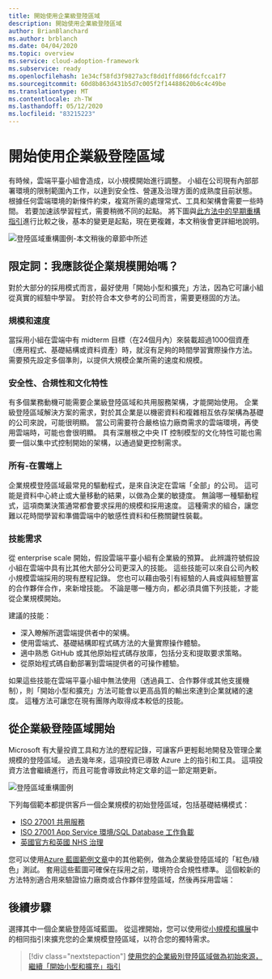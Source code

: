 ```yaml
---
title: 開始使用企業級登陸區域
description: 開始使用企業級登陸區域
author: BrianBlanchard
ms.author: brblanch
ms.date: 04/04/2020
ms.topic: overview
ms.service: cloud-adoption-framework
ms.subservice: ready
ms.openlocfilehash: 1e34cf58fd3f9827a3cf8dd1ffd866fdcfcca1f7
ms.sourcegitcommit: 60d8b863d431b5d7c005f2f14488620b6c4c49be
ms.translationtype: MT
ms.contentlocale: zh-TW
ms.lasthandoff: 05/12/2020
ms.locfileid: "83215223"
---
```

# <a name="start-with-enterprise-scale-landing-zones"></a>開始使用企業級登陸區域

有時候，雲端平臺小組會造成，以小規模開始進行調整。 小組在公司現有內部部署環境的限制範圍內工作，以達到安全性、營運及治理方面的成熟度目前狀態。 根據任何雲端環境的新條件約束，複寫所需的處理常式、工具和架構會需要一些時間。 若要加速該學習程式，需要稍微不同的起點。 將下圖與[此方法中的早期重構指引](../landing-zone/refactor.md)進行比較之後，基本的變更是起點，現在更複雜，本文稍後會更詳細地說明。

![登陸區域重構圖例-本文稍後的章節中所述](../../_images/ready/refactor-enterprise-scale.png)

<!-- markdownlint-disable MD026 -->

## <a name="qualifiers-should-i-start-with-enterprise-scale"></a>限定詞：我應該從企業規模開始嗎？

對於大部分的採用模式而言，最好使用「開始小型和擴充」方法，因為它可讓小組從真實的經驗中學習。 對於符合本文參考的公司而言，需要更穩固的方法。

### <a name="scale-and-speed"></a>規模和速度

當採用小組在雲端中有 midterm 目標（在24個月內）來裝載超過1000個資產（應用程式、基礎結構或資料資產）時，就沒有足夠的時間學習實際操作方法。 需要預先設定多個準則，以提供大規模企業所需的速度和規模。

### <a name="security-compliance-and-culture"></a>安全性、合規性和文化特性

有多個業務動機可能需要企業級登陸區域和共用服務架構，才能開始使用。 企業級登陸區域解決方案的需求，對於其企業是以機密資料和複雜相互依存架構為基礎的公司來說，可能很明顯。 當公司需要符合嚴格協力廠商需求的雲端環境，再使用雲端時，可能也會很明顯。 具有深層根之中央 IT 控制模型的文化特性可能也需要一個以集中式控制開始的架構，以通過變更控制需求。

### <a name="all-in-on-the-cloud"></a>所有-在雲端上

企業規模登陸區域最常見的驅動程式，是來自決定在雲端「全部」的公司。 這可能是資料中心終止或大量移動的結果，以做為企業的敏捷度。 無論哪一種驅動程式，這項商業決策通常都會要求採用的規模和採用速度。 這種需求的組合，讓您難以花時間學習和準備雲端中的敏感性資料和任務關鍵性裝載。

### <a name="skill-requirements"></a>技能需求

從 enterprise scale 開始，假設雲端平臺小組有企業級的預算。 此辨識符號假設小組在雲端中具有比其他大部分公司更深入的技能。 這些技能可以來自公司內較小規模雲端採用的現有歷程記錄。 您也可以藉由吸引有經驗的人員或與經驗豐富的合作夥伴合作，來新增技能。 不論是哪一種方向，都必須具備下列技能，才能從企業規模開始。

建議的技能：

- 深入瞭解所選雲端提供者中的架構。
- 使用雲端式、基礎結構即程式碼方法的大量實際操作體驗。
- 適中熟悉 GitHub 或其他原始程式碼存放庫，包括分支和提取要求策略。
- 從原始程式碼自動部署到雲端提供者的可操作體驗。

如果這些技能在雲端平臺小組中無法使用（透過員工、合作夥伴或其他支援機制），則「開始小型和擴充」方法可能會以更高品質的輸出來達到企業就緒的速度。 這種方法可讓您在現有團隊內取得成本較低的技能。

## <a name="start-with-an-enterprise-scale-landing-zones"></a>從企業級登陸區域開始

Microsoft 有大量投資工具和方法的歷程記錄，可讓客戶更輕鬆地開發及管理企業規模的登陸區域。 過去幾年來，這項投資已導致 Azure 上的指引和工具。 這項投資方法會繼續進行，而且可能會導致此特定文章的這一節定期更新。

![登陸區域重構圖例](../../_images/ready/refactor-enterprise-scale.png)

下列每個範本都提供客戶一個企業規模的初始登陸區域，包括基礎結構模式：

- [ISO 27001 共用服務](https://docs.microsoft.com/azure/governance/blueprints/samples/iso27001-shared)
- [ISO 27001 App Service 環境/SQL Database 工作負載](https://docs.microsoft.com/azure/governance/blueprints/samples/iso27001-ase-sql-workload)
- [英國官方和英國 NHS 治理](https://docs.microsoft.com/azure/governance/blueprints/samples/ukofficial)

您可以使用[Azure 藍圖範例文章](https://docs.microsoft.com/azure/governance/blueprints/samples)中的其他範例，做為企業級登陸區域的「紅色/綠色」測試。 套用這些藍圖可確保在採用之前，環境符合合規性標準。 這個較新的方法特別適合用來驗證協力廠商或合作夥伴登陸區域，然後再採用雲端：

## <a name="next-steps"></a>後續步驟

選擇其中一個企業級登陸區域藍圖。
從這裡開始，您可以使用從[小規模和擴展](./index.md)中的相同指引來擴充您的企業規模登陸區域，以符合您的獨特需求。

> [!div class="nextstepaction"]
> [使用您的企業級別登陸區域做為初始來源，繼續「開始小型和擴充」指引](./index.md)
